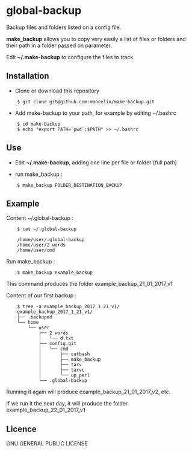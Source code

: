 # global-backup
Backup files and folders listed on a config file.


**make_backup** allows you to copy very easily a list of files or folders and their path in a folder passed on parameter.

Edit **~/.make-backup** to configure the files to track.

## Installation

* Clone or download this repository
```
    $ git clone git@github.com:mancelin/make-backup.git
```
* Add make-backup to your path, for example by editing ~/.bashrc
```
    $ cd make-backup
    $ echo "export PATH=`pwd`:$PATH" >> ~/.bashrc
```

## Use

* Edit **~/.make-backup**, adding one line per file or folder (full path)

* run make_backup :
```
    $ make_backup FOLDER_DESTINATION_BACKUP
```

## Example

Content ~/.global-backup :
```
    $ cat ~/.global-backup

    /home/user/.global-backup
    /home/user/2 words
    /home/user/cmd
```

Run make_backup :
```
    $ make_backup example_backup
```

This command produces the folder example_backup_21_01_2017_v1

Content of our first backup :

```
    $ tree -a example_backup_2017_1_21_v1/
    example_backup_2017_1_21_v1/
    ├── .backuped
    └── home
        └── user
            ├── 2 words
            │   └── d.txt
            ├── config.git
            │   └── cmd
            │       ├── catbash
            │       ├── make_backup
            │       ├── tarv
            │       ├── tarvc
            │       └── up_perl
            └── .global-backup
```

Running it again will produce example_backup_21_01_2017_v2, etc.

If we run it the next day, it will produce the folder example_backup_22_01_2017_v1

## Licence
GNU GENERAL PUBLIC LICENSE
